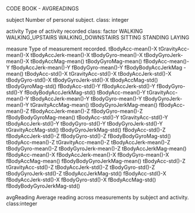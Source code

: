 CODE BOOK - AVGREADINGS

subject
Number of personal subject.
class: integer

activity
Type of activity recorded
class: factor
WALKING
WALKING_UPSTAIRS
WALKING_DOWNSTAIRS
SITTING
STANDING
LAYING

measure
Type of measurement recorded.
tBodyAcc-mean()-XtGravityAcc-mean()-XtBodyAccJerk-mean()-XtBodyGyro-mean()-XtBodyGyroJerk-mean()-XtBodyAccMag-mean()tBodyGyroMag-mean()fBodyAcc-mean()-YfBodyAccJerk-mean()-YfBodyGyro-mean()-YfBodyBodyAccJerkMag -mean()tBodyAcc-std()-XtGravityAcc-std()-XtBodyAccJerk-std()-XtBodyGyro-std()-XtBodyGyroJerk-std()-XtBodyAccMag-std()tBodyGyroMag-std()fBodyAcc-std()-YfBodyAccJerk-std()-YfBodyGyro-std()-YfBodyBodyAccJerkMag-std()tBodyAcc-mean()-YtGravityAcc-mean()-YtBodyAccJerk-mean()-YtBodyGyro-mean()-YtBodyGyroJerk-mean()-YtGravityAccMag-mean()tBodyGyroJerkMag-mean()fBodyAcc-mean()-ZfBodyAccJerk-mean()-ZfBodyGyro-mean()-ZfBodyBodyGyroMag-mean()tBodyAcc-std()-YtGravityAcc-std()-YtBodyAccJerk-std()-YtBodyGyro-std()-YtBodyGyroJerk-std()-YtGravityAccMag-std()tBodyGyroJerkMag-std()fBodyAcc-std()-ZfBodyAccJerk-std()-ZfBodyGyro-std()-ZfBodyBodyGyroMag-std()tBodyAcc-mean()-ZtGravityAcc-mean()-ZtBodyAccJerk-mean()-ZtBodyGyro-mean()-ZtBodyGyroJerk-mean()-ZtBodyAccJerkMag-mean()fBodyAcc-mean()-XfBodyAccJerk-mean()-XfBodyGyro-mean()-XfBodyAccMag-mean()fBodyBodyGyroJerkMag-mean()tBodyAcc-std()-ZtGravityAcc-std()-ZtBodyAccJerk-std()-ZtBodyGyro-std()-ZtBodyGyroJerk-std()-ZtBodyAccJerkMag-std()fBodyAcc-std()-XfBodyAccJerk-std()-XfBodyGyro-std()-XfBodyAccMag-std()fBodyBodyGyroJerkMag-std()
avgReading
Average reading across measurements by subject and activity.
class:integer

